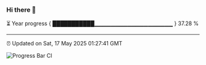 ### Hi there 👋

⏳ Year progress { ███████████▁▁▁▁▁▁▁▁▁▁▁▁▁▁▁▁▁▁▁ } 37.28 %

---

⏰ Updated on Sat, 17 May 2025 01:27:41 GMT

![Progress Bar CI](https://github.com/liununu/liununu/workflows/Progress%20Bar%20CI/badge.svg)
